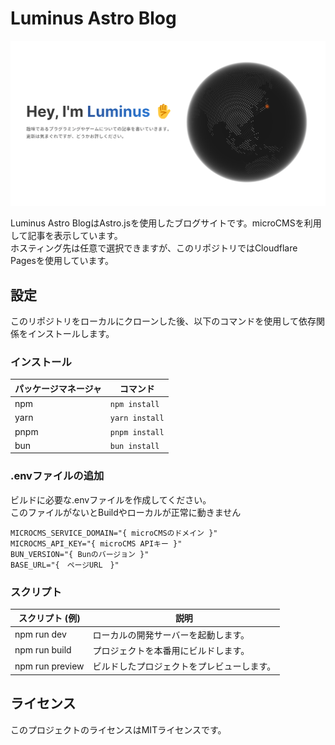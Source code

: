 # Luminus Astro Blog

![Luminus Astro Blog](/public/images/top-ogp.png)

Luminus Astro BlogはAstro.jsを使用したブログサイトです。microCMSを利用して記事を表示しています。  
ホスティング先は任意で選択できますが、このリポジトリではCloudflare Pagesを使用しています。

## 設定

このリポジトリをローカルにクローンした後、以下のコマンドを使用して依存関係をインストールします。

### インストール

| パッケージマネージャ | コマンド       |
| -------------------- | -------------- |
| npm                  | `npm install`  |
| yarn                 | `yarn install` |
| pnpm                 | `pnpm install` |
| bun                  | `bun install`  |

### .envファイルの追加

ビルドに必要な.envファイルを作成してください。  
このファイルがないとBuildやローカルが正常に動きません

```env
MICROCMS_SERVICE_DOMAIN="{ microCMSのドメイン }"
MICROCMS_API_KEY="{ microCMS APIキー }"
BUN_VERSION="{ Bunのバージョン }"
BASE_URL="{　ページURL　}"
```

### スクリプト

| スクリプト (例) | 説明                                       |
| --------------- | ------------------------------------------ |
| npm run dev     | ローカルの開発サーバーを起動します。       |
| npm run build   | プロジェクトを本番用にビルドします。       |
| npm run preview | ビルドしたプロジェクトをプレビューします。 |

## ライセンス

このプロジェクトのライセンスはMITライセンスです。
